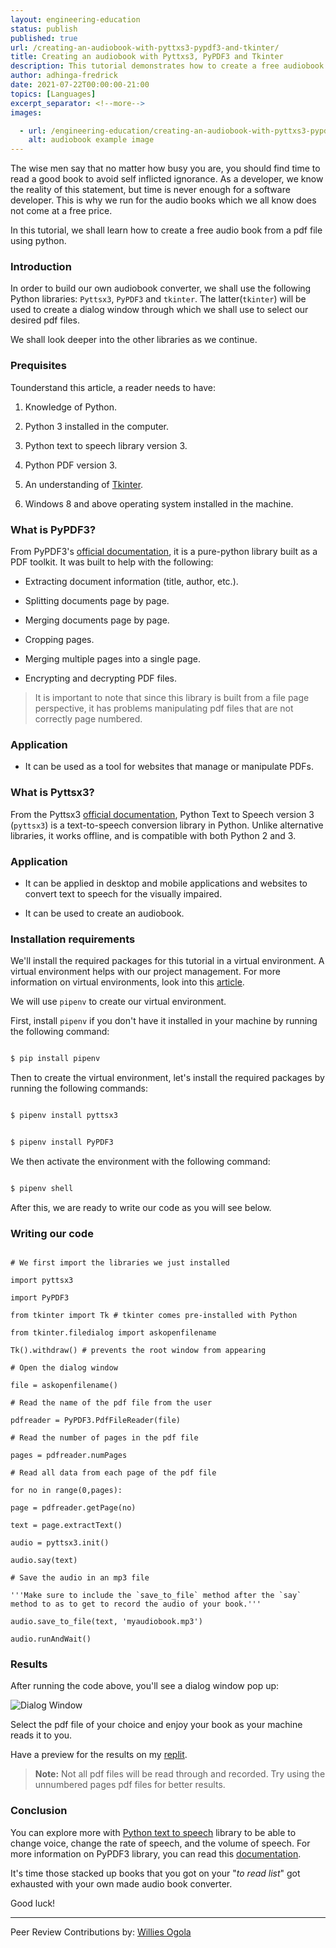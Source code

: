 ```yaml
---
layout: engineering-education
status: publish
published: true
url: /creating-an-audiobook-with-pyttxs3-pypdf3-and-tkinter/
title: Creating an audiobook with Pyttxs3, PyPDF3 and Tkinter
description: This tutorial demonstrates how to create a free audiobook from a pdf file with pyttxs3, pypdf3, and tinker.
author: adhinga-fredrick
date: 2021-07-22T00:00:00-21:00
topics: [Languages]
excerpt_separator: <!--more-->
images:

  - url: /engineering-education/creating-an-audiobook-with-pyttxs3-pypdf3-and-tkinter/hero.jpg
    alt: audiobook example image
---  
```


The wise men say that no matter how busy you are, you should find time to read a good book to avoid self inflicted ignorance. As a developer, we know the reality of this statement, but time is never enough for a software developer. This is why we run for the audio books which we all know does not come at a free price.

In this tutorial, we shall learn how to create a free audio book from a pdf file using python.

### Introduction

In order to build our own audiobook converter, we shall use the following Python libraries: `Pyttsx3`, `PyPDF3` and `tkinter`. The latter(`tkinter`) will be used to create a dialog window through which we shall use to select our desired pdf files.

We shall look deeper into the other libraries as we continue.

### Prequisites  

Tounderstand this article, a reader needs to have:

1. Knowledge of Python.

2. Python 3 installed in the computer.

3. Python text to speech library version 3.

4. Python PDF version 3.

5. An understanding of [Tkinter](https://docs.python.org/3/library/tk.html).

6. Windows 8 and above operating system installed in the machine.

### What is PyPDF3?  

From PyPDF3's [official documentation](https://pythonhosted.org/PyPDF2/), it is a pure-python library built as a PDF toolkit. It was built to help with the following:

* Extracting document information (title, author, etc.).

* Splitting documents page by page.

* Merging documents page by page.

* Cropping pages.

* Merging multiple pages into a single page.

* Encrypting and decrypting PDF files.

> It is important to note that since this library is built from a file page perspective, it has problems manipulating pdf files that are not correctly page numbered.

### Application

- It can be used as a tool for websites that manage or manipulate PDFs.

### What is Pyttsx3?

From the Pyttsx3 [official documentation](https://pyttsx3.readthedocs.io/en/latest/), Python Text to Speech version 3 (`pyttsx3`) is a text-to-speech conversion library in Python. Unlike alternative libraries, it works offline, and is compatible with both Python 2 and 3.

### Application

- It can be applied in desktop and mobile applications and websites to convert text to speech for the visually impaired.

- It can be used to create an audiobook.

### Installation requirements

We'll install the required packages for this tutorial in a virtual environment. A virtual environment helps with our project management. For more information on virtual environments, look into this [article](https://www.section.io/engineering-education/introduction-to-virtual-environments-and-dependency-managers/).

We will use `pipenv` to create our virtual environment.

First, install `pipenv` if you don't have it installed in your machine by running the following command:

```bash

$ pip install pipenv

```

Then to create the virtual environment, let's install the required packages by running the following commands:

```bash

$ pipenv install pyttsx3

```

  

```bash

$ pipenv install PyPDF3

```

We then activate the environment with the following command:

```bash

$ pipenv shell

```

After this, we are ready to write our code as you will see below.

### Writing our code

```python:

# We first import the libraries we just installed

import pyttsx3

import PyPDF3

from tkinter import Tk # tkinter comes pre-installed with Python

from tkinter.filedialog import askopenfilename

Tk().withdraw() # prevents the root window from appearing

# Open the dialog window

file = askopenfilename()

# Read the name of the pdf file from the user

pdfreader = PyPDF3.PdfFileReader(file)

# Read the number of pages in the pdf file

pages = pdfreader.numPages

# Read all data from each page of the pdf file

for no in range(0,pages):

page = pdfreader.getPage(no)

text = page.extractText()

audio = pyttsx3.init()

audio.say(text)

# Save the audio in an mp3 file

'''Make sure to include the `save_to_file` method after the `say` method to as to get to record the audio of your book.'''

audio.save_to_file(text, 'myaudiobook.mp3')

audio.runAndWait()

```

### Results

After running the code above, you'll see a dialog window pop up:

![Dialog Window](/images/dialog.png)

Select the pdf file of your choice and enjoy your book as your machine reads it to you.

Have a preview for the results on my [replit](https://replit.com/join/xsaeqptwdi-frederico23).

> **Note:** Not all pdf files will be read through and recorded. Try using the unnumbered pages pdf files for better results.

### Conclusion

You can explore more with [Python text to speech](https://pypi.org/project/pyttsx3/) library to be able to change voice, change the rate of speech, and the volume of speech. For more information on PyPDF3 library, you can read this [documentation](https://pypi.org/project/PyPDF3/).

It's time those stacked up books that you got on your "*to read list*" got exhausted with your own made audio book converter.

Good luck!

---

Peer Review Contributions by: [Willies Ogola](/engineering-education/authors/willies-ogola/)
